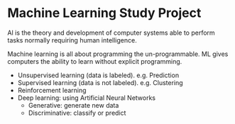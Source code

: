 # Machine Learning Study Project
Al is the theory and development of computer systems able to perform tasks normally requiring human intelligence.

Machine learning is all about programming the un-programmable. ML gives computers the ability to learn without explicit programming.
- Unsupervised learning (data is labeled). e.g. Prediction
- Supervised learning (data is not labeled). e.g. Clustering
- Reinforcement learning
- Deep learning: using Artificial Neural Networks
    - Generative: generate new data
    - Discriminative: classify or predict



